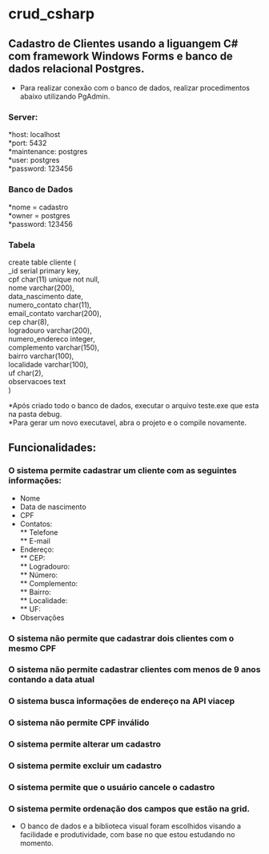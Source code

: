 # crud_csharp

## Cadastro de Clientes usando a liguangem C# com framework Windows Forms e banco de dados relacional Postgres.  

* Para realizar conexão com o banco de dados, realizar procedimentos abaixo utilizando PgAdmin.  

### Server:  
*host: localhost  
*port: 5432  
*maintenance: postgres  
*user: postgres  
*password: 123456  

### Banco de Dados  
*nome = cadastro  
*owner = postgres  
*password: 123456  

### Tabela
create table cliente (  
	_id serial primary key,  
	cpf char(11) unique not null,  
	nome varchar(200),  
	data_nascimento date,  
	numero_contato char(11),  
	email_contato varchar(200),  
	cep char(8),  
	logradouro varchar(200),  
	numero_endereco integer,	  
	complemento varchar(150),  
	bairro varchar(100),  
	localidade varchar(100),  
	uf char(2),  
	observacoes text  
)  

*Após criado todo o banco de dados, executar o arquivo teste.exe que esta na pasta debug.  
*Para gerar um novo executavel, abra o projeto e o compile novamente.  

## Funcionalidades:

### O sistema permite cadastrar um cliente com as seguintes informações:
* Nome  
* Data de nascimento  
* CPF  
* Contatos:  
	** Telefone  
	** E-mail  
* Endereço:  
	** CEP:  
	** Logradouro:  
	** Número:  
	** Complemento:  
	** Bairro:  
	** Localidade:  
	** UF:  
* Observações  

### O sistema não permite que cadastrar dois clientes com o mesmo CPF  
### O sistema não permite cadastrar clientes com menos de 9 anos contando a data atual  
### O sistema busca informações de endereço na API viacep   
### O sistema não permite CPF inválido  
### O sistema permite alterar um cadastro  
### O sistema permite excluir um cadastro  
### O sistema permite que o usuário cancele o cadastro  
### O sistema permite ordenação dos campos que estão na grid.    

* O banco de dados e a biblioteca visual foram escolhidos visando a facilidade e produtividade, com base no que estou estudando no momento.  

